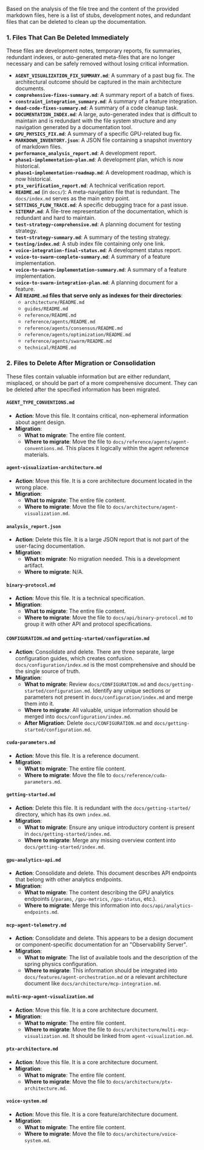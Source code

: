 Based on the analysis of the file tree and the content of the provided markdown files, here is a list of stubs, development notes, and redundant files that can be deleted to clean up the documentation.

### 1. Files That Can Be Deleted Immediately

These files are development notes, temporary reports, fix summaries, redundant indexes, or auto-generated meta-files that are no longer necessary and can be safely removed without losing critical information.

-   **`AGENT_VISUALIZATION_FIX_SUMMARY.md`**: A summary of a past bug fix. The architectural outcome should be captured in the main architecture documents.
-   **`comprehensive-fixes-summary.md`**: A summary report of a batch of fixes.
-   **`constraint_integration_summary.md`**: A summary of a feature integration.
-   **`dead-code-fixes-summary.md`**: A summary of a code cleanup task.
-   **`DOCUMENTATION_INDEX.md`**: A large, auto-generated index that is difficult to maintain and is redundant with the file system structure and any navigation generated by a documentation tool.
-   **`GPU_PHYSICS_FIX.md`**: A summary of a specific GPU-related bug fix.
-   **`MARKDOWN_INVENTORY.json`**: A JSON file containing a snapshot inventory of markdown files.
-   **`performance_analysis_report.md`**: A development report.
-   **`phase1-implementation-plan.md`**: A development plan, which is now historical.
-   **`phase1-implementation-roadmap.md`**: A development roadmap, which is now historical.
-   **`ptx_verification_report.md`**: A technical verification report.
-   **`README.md`** (in `docs/`): A meta-navigation file that is redundant. The `docs/index.md` serves as the main entry point.
-   **`SETTINGS_FLOW_TRACE.md`**: A specific debugging trace for a past issue.
-   **`SITEMAP.md`**: A file-tree representation of the documentation, which is redundant and hard to maintain.
-   **`test-strategy-comprehensive.md`**: A planning document for testing strategy.
-   **`test-strategy-summary.md`**: A summary of the testing strategy.
-   **`testing/index.md`**: A stub index file containing only one link.
-   **`voice-integration-final-status.md`**: A development status report.
-   **`voice-to-swarm-complete-summary.md`**: A summary of a feature implementation.
-   **`voice-to-swarm-implementation-summary.md`**: A summary of a feature implementation.
-   **`voice-to-swarm-integration-plan.md`**: A planning document for a feature.
-   **All `README.md` files that serve only as indexes for their directories**:
    -   `architecture/README.md`
    -   `guides/README.md`
    -   `reference/README.md`
    -   `reference/agents/README.md`
    -   `reference/agents/consensus/README.md`
    -   `reference/agents/optimization/README.md`
    -   `reference/agents/swarm/README.md`
    -   `technical/README.md`

### 2. Files to Delete After Migration or Consolidation

These files contain valuable information but are either redundant, misplaced, or should be part of a more comprehensive document. They can be deleted after the specified information has been migrated.

#### **`AGENT_TYPE_CONVENTIONS.md`**
-   **Action**: Move this file. It contains critical, non-ephemeral information about agent design.
-   **Migration**:
    -   **What to migrate**: The entire file content.
    -   **Where to migrate**: Move the file to `docs/reference/agents/agent-conventions.md`. This places it logically within the agent reference materials.

#### **`agent-visualization-architecture.md`**
-   **Action**: Move this file. It is a core architecture document located in the wrong place.
-   **Migration**:
    -   **What to migrate**: The entire file content.
    -   **Where to migrate**: Move the file to `docs/architecture/agent-visualization.md`.

#### **`analysis_report.json`**
-   **Action**: Delete this file. It is a large JSON report that is not part of the user-facing documentation.
-   **Migration**:
    -   **What to migrate**: No migration needed. This is a development artifact.
    -   **Where to migrate**: N/A.

#### **`binary-protocol.md`**
-   **Action**: Move this file. It is a technical specification.
-   **Migration**:
    -   **What to migrate**: The entire file content.
    -   **Where to migrate**: Move the file to `docs/api/binary-protocol.md` to group it with other API and protocol specifications.

#### **`CONFIGURATION.md`** and **`getting-started/configuration.md`**
-   **Action**: Consolidate and delete. There are three separate, large configuration guides, which creates confusion. `docs/configuration/index.md` is the most comprehensive and should be the single source of truth.
-   **Migration**:
    -   **What to migrate**: Review `docs/CONFIGURATION.md` and `docs/getting-started/configuration.md`. Identify any unique sections or parameters not present in `docs/configuration/index.md` and merge them into it.
    -   **Where to migrate**: All valuable, unique information should be merged into `docs/configuration/index.md`.
    -   **After Migration**: Delete `docs/CONFIGURATION.md` and `docs/getting-started/configuration.md`.

#### **`cuda-parameters.md`**
-   **Action**: Move this file. It is a reference document.
-   **Migration**:
    -   **What to migrate**: The entire file content.
    -   **Where to migrate**: Move the file to `docs/reference/cuda-parameters.md`.

#### **`getting-started.md`**
-   **Action**: Delete this file. It is redundant with the `docs/getting-started/` directory, which has its own `index.md`.
-   **Migration**:
    -   **What to migrate**: Ensure any unique introductory content is present in `docs/getting-started/index.md`.
    -   **Where to migrate**: Merge any missing overview content into `docs/getting-started/index.md`.

#### **`gpu-analytics-api.md`**
-   **Action**: Consolidate and delete. This document describes API endpoints that belong with other analytics endpoints.
-   **Migration**:
    -   **What to migrate**: The content describing the GPU analytics endpoints (`/params`, `/gpu-metrics`, `/gpu-status`, etc.).
    -   **Where to migrate**: Merge this information into `docs/api/analytics-endpoints.md`.

#### **`mcp-agent-telemetry.md`**
-   **Action**: Consolidate and delete. This appears to be a design document or component-specific documentation for an "Observability Server".
-   **Migration**:
    -   **What to migrate**: The list of available tools and the description of the spring physics configuration.
    -   **Where to migrate**: This information should be integrated into `docs/features/agent-orchestration.md` or a relevant architecture document like `docs/architecture/mcp-integration.md`.

#### **`multi-mcp-agent-visualization.md`**
-   **Action**: Move this file. It is a core architecture document.
-   **Migration**:
    -   **What to migrate**: The entire file content.
    -   **Where to migrate**: Move the file to `docs/architecture/multi-mcp-visualization.md`. It should be linked from `agent-visualization.md`.

#### **`ptx-architecture.md`**
-   **Action**: Move this file. It is a core architecture document.
-   **Migration**:
    -   **What to migrate**: The entire file content.
    -   **Where to migrate**: Move the file to `docs/architecture/ptx-architecture.md`.

#### **`voice-system.md`**
-   **Action**: Move this file. It is a core feature/architecture document.
-   **Migration**:
    -   **What to migrate**: The entire file content.
    -   **Where to migrate**: Move the file to `docs/architecture/voice-system.md`.

